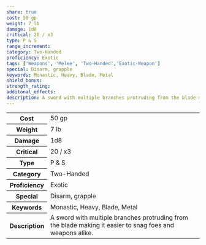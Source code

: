 ```yaml
---
share: true
cost: 50 gp
weight: 7 lb
damage: 1d8
critical: 20 / x3
type: P & S
range_increment: 
category: Two-Handed
proficiency: Exotic
tags: ['Weapons', 'Melee', 'Two-Handed','Exotic-Weapon']
special: Disarm, grapple
keywords: Monastic, Heavy, Blade, Metal
shield_bonus: 
strength_rating: 
additonal_effects: 
description: A sword with multiple branches protruding from the blade making it easier to snag foes and weapons alike.
---
```

<p><span style="overflow-x: auto;"><table><tbody><tr><th>Cost</th><td>50 gp</td></tr><tr><th>Weight</th><td>7 lb</td></tr><tr><th>Damage</th><td>1d8</td></tr><tr><th>Critical</th><td>20 / x3</td></tr><tr><th>Type</th><td>P &amp; S</td></tr><tr><th>Category</th><td>Two-Handed</td></tr><tr><th>Proficiency</th><td>Exotic</td></tr><tr><th>Special</th><td>Disarm, grapple</td></tr><tr><th>Keywords</th><td>Monastic, Heavy, Blade, Metal</td></tr><tr><th>Description</th><td>A sword with multiple branches protruding from the blade making it easier to snag foes and weapons alike.</td></tr></tbody></table></span></p>